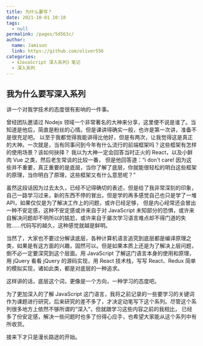 ```yaml
---
title: 为什么要写？
date: 2021-10-01 10:10
tags:
  - null
permalink: /pages/5d563c/
author:
  name: Jamison
  link: https://github.com/oliver556
categories:
  - 《JavaScript 深入系列》笔记
  - 深入系列
---
```


## 我为什么要写深入系列

讲一个对我学技术的态度很有影响的一件事。

曾经团队邀请过 Nodejs 领域一个非常著名的大神来分享，这里便不说是谁了。当知道是他后，简直是粉丝的心情。但是课讲得确实一般，也许是第一次讲，准备不是很充足吧。
以至于我都觉得我能讲得比他好，但是有两次，让我觉得这是真正的大神。一次就是，当有同事问到今年有什么流行的前端框架吗？这些框架有怎样的使用场景？该如何抉择？
我以为大神一定会回答当时正火的 React，以及小鲜肉 Vue 之类，然后老生常谈的比较一番，
但是他回答道：“i don't care! 因为这些并不重要，真正重要的是底层，当你了解了底层，你就能很轻松的明白这些框架的原理，当你明白了原理，这些框架又有什么意思呢？”

虽然这段话因为过去太久，已经不记得确切的表述，但是给了我非常深刻的印象，自己一路学习过来，新的东西不停的冒出，但是学的再多感觉自己也只是学了一堆 API，如果仅仅是为了解决工作上的问题，或许已经足够，
但是内心经常还会冒出一种不安定感，这种不安定感或许来自于对 JavaScript 未知部分的恐惧，或许来自解决问题却不明所以的尴尬，或许来自于屡次学习语言难点却不得门道的失败......代码写的越久，这种感觉就越是鲜明。

当然了，大家也不要过分解读底层，各种计算机语言追究到底层都是编译原理之类，如果是有这方面的兴趣，固然可以。但是如果本质上还是为了解决上层问题，倒不必一定要深究到这个层面。用 JavaScript 了解这门语言本身的使用和原理，
用 jQuery 看看 jQuery 的源码实现，用 React 技术栈，写写 React、Redux 简单的模拟实现，诸如此类，都是对底层的一种追求。

这样讲的话，底层这个词，更像是一个方向，一种学习的态度吧。

为了更加深入的了解 JavaScript 这门语言，我将之前记录的一些要学习的关键词作为课题进行研究，后来研究的差不多了，才决定动笔写下这个系列。尽管这个系列很多地方上依然不够所谓的“深入”，但就跟学习这些内容之前的我相比，
已经多了份安定感，解决一些问题时也多了份得心应手，也希望大家能从这个系列中有所收货。

接来下才只是漫长路途的开始。
